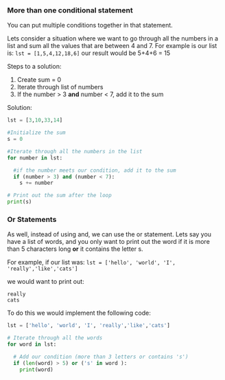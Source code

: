 ### More than one conditional statement

You can put multiple conditions together in that statement.  

Lets consider a situation where we want to go through all the numbers in a list and sum all the values that are between 4 and 7.  For example is our list is: `lst = [1,5,4,12,18,6]` our result would be 5+4+6 = 15

Steps to a solution:

1. Create sum = 0
2. Iterate through list of numbers
3. If the number > 3 **and** number < 7, add it to the sum

Solution:
```Python
lst = [3,10,33,14]

#Initialize the sum
s = 0

#Iterate through all the numbers in the list
for number in lst:

  #if the number meets our condition, add it to the sum
  if (number > 3) and (number < 7):
    s += number

# Print out the sum after the loop
print(s)
```


### Or Statements
As well, instead of using and, we can use the or statement.  Lets say you have a list of words, and you only want to print out the word if it is more than 5 characters long **or** it contains the letter s.

For example, if our list was: `lst = ['hello', 'world', 'I', 'really','like','cats']`

we would want to print out:
```
really
cats
```
To do this we would implement the following code:
```Python
lst = ['hello', 'world', 'I', 'really','like','cats']

# Iterate through all the words
for word in lst:

  # Add our condition (more than 3 letters or contains 's')
  if (len(word) > 5) or ('s' in word ):
    print(word)
```
